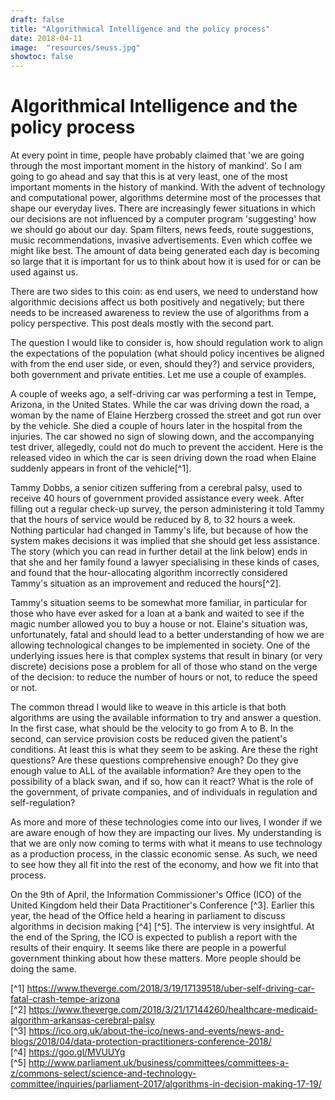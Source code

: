 ```yaml
---
draft: false
title: "Algorithmical Intelligence and the policy process"
date: 2018-04-11
image:  "resources/seuss.jpg"
showtoc: false
---
```



Algorithmical Intelligence and the policy process
================================================

At every point in time, people have probably claimed that 'we are going through the most important moment in the history of mankind'. So I am going to go ahead and say that this is at very least, one of the most important moments in the history of mankind. With the advent of technology and computational power, algorithms determine most of the processes that shape our everyday lives. There are increasingly fewer situations in which our decisions are not influenced by a computer program 'suggesting' how we should go about our day. Spam filters, news feeds, route suggestions, music recommendations, invasive advertisements. Even which coffee we might like best. The amount of data being generated each day is becoming so large that it is important for us to think about how it is used for or can be used against us.

There are two sides to this coin: as end users, we need to understand how algorithmic decisions affect us both positively and negatively; but there needs to be increased awareness to review the use of algorithms from a policy perspective. This post deals mostly with the second part.

The question I would like to consider is, how should regulation work to align the expectations of the population (what should policy incentives be aligned with from the end user side, or even, should they?) and service providers, both government and private entities. Let me use a couple of examples.

A couple of weeks ago, a self-driving car was performing a test in Tempe, Arizona, in the United States. While the car was driving down the road, a woman by the name of Elaine Herzberg crossed the street and got run over by the vehicle. She died a couple of hours later in the hospital from the injuries. The car showed no sign of slowing down, and the accompanying test driver, allegedly, could not do much to prevent the accident. Here is the released video in which the car is seen driving down the road when Elaine suddenly appears in front of the vehicle[^1].

Tammy Dobbs, a senior citizen suffering from a cerebral palsy, used to receive 40 hours of government provided assistance every week. After filling out a regular check-up survey, the person administering it told Tammy that the hours of service would be reduced by 8, to 32 hours a week. Nothing particular had changed in Tammy's life, but because of how the system makes decisions it was implied that she should get less assistance. The story (which you can read in further detail at the link below) ends in that she and her family found a lawyer specialising in these kinds of cases, and found that the hour-allocating algorithm incorrectly considered Tammy's situation as an improvement and reduced the hours[^2].

Tammy's situation seems to be somewhat more familiar, in particular for those who have ever asked for a loan at a bank and waited to see if the magic number allowed you to buy a house or not. Elaine's situation was, unfortunately, fatal and should lead to a better understanding of how we are allowing technological changes to be implemented in society. One of the underlying issues here is that complex systems that result in binary (or very discrete) decisions pose a problem for all of those who stand on the verge of the decision: to reduce the number of hours or not, to reduce the speed or not.

The common thread I would like to weave in this article is that both algorithms are using the available information to try and answer a question. In the first case, what should be the velocity to go from A to B. In the second, can service provision costs be reduced given the patient's conditions. At least this is what they seem to be asking. Are these the right questions? Are these questions comprehensive enough? Do they give enough value to ALL of the available information? Are they open to the possibility of a black swan, and if so, how can it react? What is the role of the government, of private companies, and of individuals in regulation and self-regulation?

As more and more of these technologies come into our lives, I wonder if we are aware enough of how they are impacting our lives. My understanding is that we are only now coming to terms with what it means to use technology as a production process, in the classic economic sense. As such, we need to see how they all fit into the rest of the economy, and how we fit into that process.

On the 9th of April, the Information Commissioner's Office (ICO) of the United Kingdom held their Data Practitioner's Conference [^3]. Earlier this year, the head of the Office held a hearing in parliament to discuss algorithms in decision making [^4] [^5]. The interview is very insightful. At the end of the Spring, the ICO is expected to publish a report with the results of their enquiry. It seems like there are people in a powerful government thinking about how these matters. More people should be doing the same.

[^1] https://www.theverge.com/2018/3/19/17139518/uber-self-driving-car-fatal-crash-tempe-arizona  
[^2] https://www.theverge.com/2018/3/21/17144260/healthcare-medicaid-algorithm-arkansas-cerebral-palsy  
[^3] https://ico.org.uk/about-the-ico/news-and-events/news-and-blogs/2018/04/data-protection-practitioners-conference-2018/  
[^4] https://goo.gl/MVUUYg  
[^5] http://www.parliament.uk/business/committees/committees-a-z/commons-select/science-and-technology-committee/inquiries/parliament-2017/algorithms-in-decision-making-17-19/  